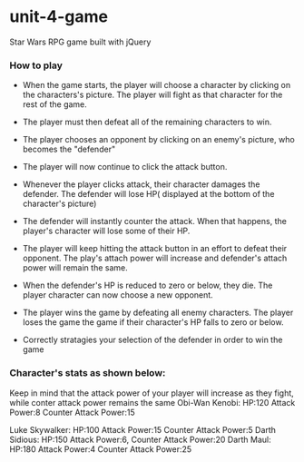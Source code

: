 # unit-4-game
Star Wars RPG game built with jQuery

### How to play

* When the game starts, the player will choose a character by clicking on the characters's picture. The player will fight as that character for the rest of the game.
* The player must then defeat all of the remaining characters to win.
* The player chooses an opponent by clicking on an enemy's picture, who becomes the "defender"
* The player will now continue to click the attack button.
* Whenever the player clicks attack, their character damages the defender. The defender will lose HP( displayed at the bottom of the character's picture)
* The defender will instantly counter the attack. When that happens, the player's character will lose some of their HP.
* The player will keep hitting the attack button in an effort to defeat their opponent. The play's attach power will increase and defender's attach power will remain the same.

* When the defender's HP is reduced to zero or below, they die. The player character can now choose a new opponent.
* The player wins the game by defeating all enemy characters. The player loses the game the game if their character's HP falls to zero or below.
* Correctly stratagies your selection of the defender in order to win the game

### Character's stats as shown below:
Keep in mind that the attack power of your player will increase as they fight, while conter attack power remains the same
Obi-Wan Kenobi:
                HP:120
                Attack Power:8
                Counter Attack Power:15
                
Luke Skywalker:
                HP:100
                Attack Power:15
                Counter Attack Power:5
Darth Sidious:
                HP:150
                Attack Power:6,
                Counter Attack Power:20
Darth Maul:
                HP:180
                Attack Power:4
                Counter Attack Power:25
